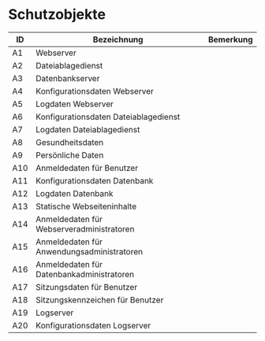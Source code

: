 # Schutzobjekte

| ID  | Bezeichnung                                | Bemerkung |
| --- | ------------------------------------------ | --------- |
| A1  | Webserver                                  |           |
| A2  | Dateiablagedienst                          |           |
| A3  | Datenbankserver                            |           |
| A4  | Konfigurationsdaten Webserver              |           |
| A5  | Logdaten Webserver                         |           |
| A6  | Konfigurationsdaten Dateiablagedienst      |           |
| A7  | Logdaten Dateiablagedienst                 |           |
| A8  | Gesundheitsdaten                           |           |
| A9  | Persönliche Daten                          |           |
| A10 | Anmeldedaten für Benutzer                  |           |
| A11 | Konfigurationsdaten Datenbank              |           |
| A12 | Logdaten Datenbank                         |           |
| A13 | Statische Webseiteninhalte                 |           |
| A14 | Anmeldedaten für Webserveradministratoren  |           |
| A15 | Anmeldedaten für Anwendungsadministratoren |           |
| A16 | Anmeldedaten für Datenbankadministratoren  |           |
| A17 | Sitzungsdaten für Benutzer                 |           |
| A18 | Sitzungskennzeichen für Benutzer           |           |
| A19 | Logserver                                  |           |
| A20 | Konfigurationsdaten Logserver              |           |
